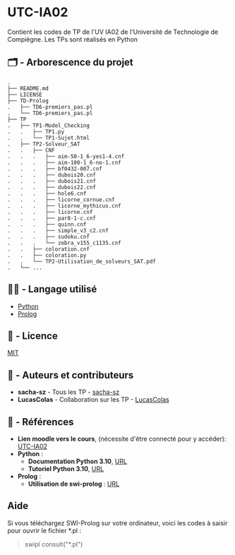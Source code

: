 # UTC-IA02

Contient les codes de TP de l'UV IA02 de l'Université de Technologie de Compiègne.
Les TPs sont réalisés en Python

## :card_index_dividers: - Arborescence du projet

```
.
├── README.md
├── LICENSE
├── TD-Prolog
.   ├── TD6-premiers_pas.pl
.   └── TD6-premiers_pas.pl
├── TP
.   ├── TP1-Model_Checking
.   .   ├── TP1.py
.   .   └── TP1-Sujet.html
.   ├── TP2-Solveur_SAT
.   .   ├── CNF
.   .   .   ├── aim-50-1_6-yes1-4.cnf
.   .   .   ├── aim-100-1_6-no-1.cnf
.   .   .   ├── bf0432-007.cnf
.   .   .   ├── dubois20.cnf
.   .   .   ├── dubois21.cnf
.   .   .   ├── dubois22.cnf
.   .   .   ├── hole6.cnf
.   .   .   ├── licorne_cornue.cnf
.   .   .   ├── licorne_mythicus.cnf
.   .   .   ├── licorne.cnf
.   .   .   ├── par8-1-c.cnf
.   .   .   ├── quinn.cnf
.   .   .   ├── simple_v3_c2.cnf
.   .   .   ├── sudoku.cnf
.   .   .   └── zebra_v155_c1135.cnf
.   .   ├── coloration.cnf
.   .   ├── coloration.py
.   .   └── TP2-Utilisation_de_solveurs_SAT.pdf
.   └── ...
```

## :technologist: - Langage utilisé

- [Python](https://www.python.org/)
- [Prolog](https://www.wikiwand.com/en/Prolog)

## :memo: - Licence

[MIT](LICENSE)

## :notebook_with_decorative_cover: - Auteurs et contributeurs

- **sacha-sz** - Tous les TP - [sacha-sz](https://github.com/sacha-sz/)
- **LucasColas**  - Collaboration sur les TP - [LucasColas](https://github.com/LucasColas/)

## :bookmark_tabs: - Références

- **Lien moodle vers le cours**, (nécessite d'être connecté pour y accéder): [UTC-IA02](https://moodle.utc.fr/course/view.php?id=20)
- **Python** :
  - **Documentation Python 3.10**, [URL](https://docs.python.org/fr/3.10/)
  - **Tutoriel Python 3.10**, [URL](https://docs.python.org/fr/3.10/tutorial/)
- **Prolog** :
  - **Utilisation de swi-prolog** : [URL](https://swish.swi-prolog.org/)

## Aide

Si vous téléchargez SWI-Prolog sur votre ordinateur, voici les codes à saisir pour ouvrir le fichier *.pl :
> swipl
> consult("*.pl")
